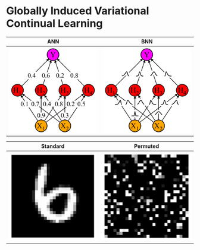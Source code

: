 # Globally Induced Variational Continual Learning

|ANN|BNN|
|:-:|:-:|
|![](plots/ann.png)|![](plots/bnn.png)|

|Standard|Permuted|
|:------:|:------:|
|![](plots/standard.png)|![](plots/permuted.png)|